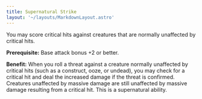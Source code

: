 ```yaml
---
title: Supernatural Strike
layout: '~/layouts/MarkdownLayout.astro'
---
```

You may score critical hits against creatures that are normally unaffected by
critical hits.

**Prerequisite:** Base attack bonus +2 or better.

**Benefit:** When you roll a threat against a creature normally unaffected by
critical hits (such as a construct, ooze, or undead), you may check for a
critical hit and deal the increased damage if the threat is confirmed.
Creatures unaffected by massive damage are still unaffected by massive damage
resulting from a critical hit. This is a supernatural ability.


